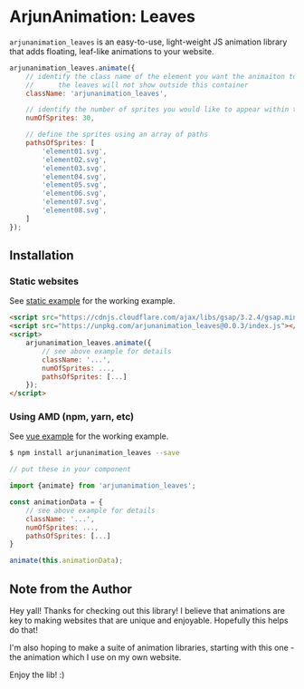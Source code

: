 # ArjunAnimation: Leaves

`arjunanimation_leaves` is an easy-to-use, light-weight JS animation library that adds floating, leaf-like animations to your website.

```js
arjunanimation_leaves.animate({
    // identify the class name of the element you want the animaiton to appear within
    //      the leaves will not show outside this container
    className: 'arjunanimation_leaves', 

    // identify the number of sprites you would like to appear within the container
    numOfSprites: 30,

    // define the sprites using an array of paths
    pathsOfSprites: [
        'element01.svg',
        'element02.svg',
        'element03.svg',
        'element04.svg',
        'element05.svg',
        'element06.svg',
        'element07.svg',
        'element08.svg',
    ]
});
```

## Installation 

### Static websites 

See [static example](./examples/static) for the working example.

```html
<script src="https://cdnjs.cloudflare.com/ajax/libs/gsap/3.2.4/gsap.min.js"></script>
<script src="https://unpkg.com/arjunanimation_leaves@0.0.3/index.js"></script>
<script>
    arjunanimation_leaves.animate({
        // see above example for details
        className: '...', 
        numOfSprites: ...,
        pathsOfSprites: [...]
    });
</script>
```

### Using AMD (npm, yarn, etc)

See [vue example](./examples/vue) for the working example.

```bash
$ npm install arjunanimation_leaves --save
```

```javascript 
// put these in your component

import {animate} from 'arjunanimation_leaves';

const animationData = {
    // see above example for details
    className: '...', 
    numOfSprites: ...,
    pathsOfSprites: [...]
}

animate(this.animationData);
```

## Note from the Author

Hey yall! Thanks for checking out this library! I believe that animations are key to making websites that are unique and enjoyable. Hopefully this helps do that! 

I'm also hoping to make a suite of animation libraries, starting with this one - the animation which I use on my own website.

Enjoy the lib! :) 
